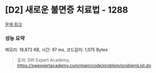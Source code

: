 # [D2] 새로운 불면증 치료법 - 1288 

[문제 링크](https://swexpertacademy.com/main/code/problem/problemDetail.do?contestProbId=AV18_yw6I9MCFAZN) 

### 성능 요약

메모리: 18,872 KB, 시간: 97 ms, 코드길이: 1,075 Bytes



> 출처: SW Expert Academy, https://swexpertacademy.com/main/code/problem/problemList.do